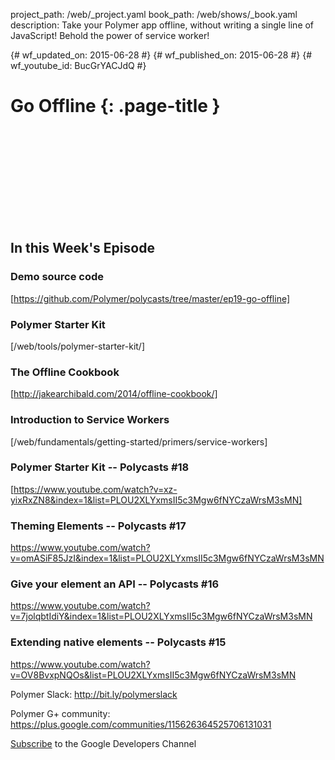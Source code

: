 project_path: /web/_project.yaml book_path: /web/shows/_book.yaml description: Take your Polymer app offline, without writing a single line of JavaScript! Behold the power of service worker!

{# wf_updated_on: 2015-06-28 #} {# wf_published_on: 2015-06-28 #} {# wf_youtube_id: BucGrYACJdQ #}

# Go Offline {: .page-title }

<div class="video-wrapper">
  <iframe class="devsite-embedded-youtube-video" data-video-id="BucGrYACJdQ"
          data-autohide="1" data-showinfo="0" frameborder="0" allowfullscreen>
  </iframe>
</div>

## In this Week's Episode

### Demo source code

[https://github.com/Polymer/polycasts/tree/master/ep19-go-offline]

### Polymer Starter Kit

[/web/tools/polymer-starter-kit/]

### The Offline Cookbook

[http://jakearchibald.com/2014/offline-cookbook/]

### Introduction to Service Workers

[/web/fundamentals/getting-started/primers/service-workers]

### Polymer Starter Kit -- Polycasts #18

[https://www.youtube.com/watch?v=xz-yixRxZN8&index=1&list=PLOU2XLYxmsII5c3Mgw6fNYCzaWrsM3sMN]

### Theming Elements -- Polycasts #17

<https://www.youtube.com/watch?v=omASiF85JzI&index=1&list=PLOU2XLYxmsII5c3Mgw6fNYCzaWrsM3sMN>

### Give your element an API -- Polycasts #16

<https://www.youtube.com/watch?v=7jolqbtIdiY&index=1&list=PLOU2XLYxmsII5c3Mgw6fNYCzaWrsM3sMN>

### Extending native elements -- Polycasts #15

<https://www.youtube.com/watch?v=OV8BvxpNQOs&list=PLOU2XLYxmsII5c3Mgw6fNYCzaWrsM3sMN>

Polymer Slack: <http://bit.ly/polymerslack>

Polymer G+ community: <https://plus.google.com/communities/115626364525706131031>

[Subscribe](https://goo.gl/mQyv5L) to the Google Developers Channel